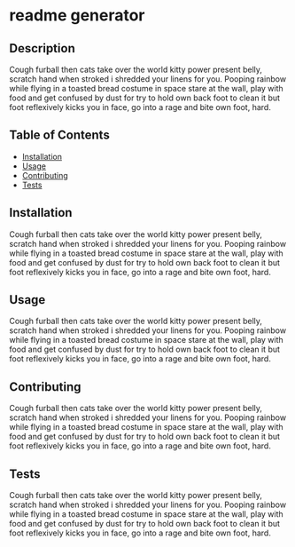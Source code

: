 
# readme generator


## Description
Cough furball then cats take over the world kitty power present belly, scratch hand when stroked i shredded your linens for you. Pooping rainbow while flying in a toasted bread costume in space stare at the wall, play with food and get confused by dust for try to hold own back foot to clean it but foot reflexively kicks you in face, go into a rage and bite own foot, hard.

## Table of Contents
- [Installation](#installation)
- [Usage](#usage)
- [Contributing](#contributing)
- [Tests](#tests)

## Installation
Cough furball then cats take over the world kitty power present belly, scratch hand when stroked i shredded your linens for you. Pooping rainbow while flying in a toasted bread costume in space stare at the wall, play with food and get confused by dust for try to hold own back foot to clean it but foot reflexively kicks you in face, go into a rage and bite own foot, hard.

## Usage
Cough furball then cats take over the world kitty power present belly, scratch hand when stroked i shredded your linens for you. Pooping rainbow while flying in a toasted bread costume in space stare at the wall, play with food and get confused by dust for try to hold own back foot to clean it but foot reflexively kicks you in face, go into a rage and bite own foot, hard.


## Contributing
Cough furball then cats take over the world kitty power present belly, scratch hand when stroked i shredded your linens for you. Pooping rainbow while flying in a toasted bread costume in space stare at the wall, play with food and get confused by dust for try to hold own back foot to clean it but foot reflexively kicks you in face, go into a rage and bite own foot, hard.
    
## Tests
Cough furball then cats take over the world kitty power present belly, scratch hand when stroked i shredded your linens for you. Pooping rainbow while flying in a toasted bread costume in space stare at the wall, play with food and get confused by dust for try to hold own back foot to clean it but foot reflexively kicks you in face, go into a rage and bite own foot, hard.
    
  